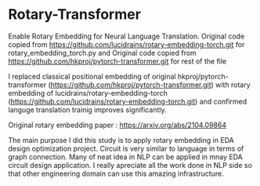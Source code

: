 # Rotary-Transformer
Enable Rotary Embedding for Neural Language Translation.
Original code copied from https://github.com/lucidrains/rotary-embedding-torch.git for rotary_embedding_torch.py and
Original code copied from https://github.com/hkproj/pytorch-transformer.git for rest of the file

I replaced classical positional embedding of original hkproj/pytorch-transformer (https://github.com/hkproj/pytorch-transformer.git) with rotary embedding of  lucidrains/rotary-embedding-torch (https://github.com/lucidrains/rotary-embedding-torch.git) and confirmed languge translation trainig improves significantly.

Original rotary embedding paper : https://arxiv.org/abs/2104.09864 

The main purpose I did this study is to apply rotary embedding in EDA design optimization project.
Circuit is very similar to language in terms of graph connection. Many of neat idea in NLP can be applied in mnay EDA circuit design application.
I really apreciate all the work done in NLP side so that other engineering domain can use this amazing infrastructure.
